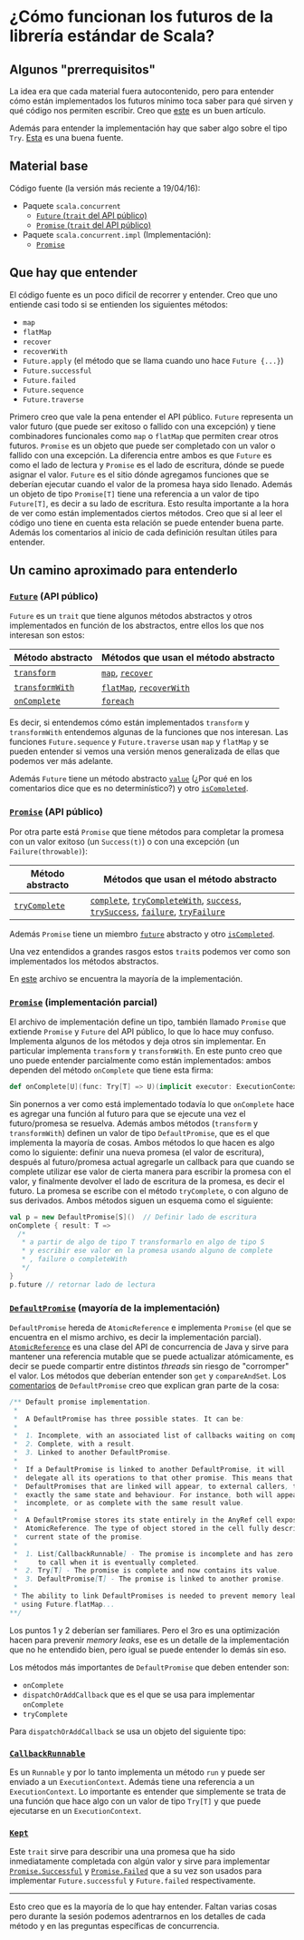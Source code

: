 # ¿Cómo funcionan los futuros de la librería estándar de Scala?

## Algunos "prerrequisitos"

La idea era que cada material fuera autocontenido, pero para entender cómo están implementados los futuros mínimo toca saber para qué sirven y qué código nos permiten escribir. Creo que [este](http://danielwestheide.com/blog/2013/01/09/the-neophytes-guide-to-scala-part-8-welcome-to-the-future.html) es un buen artículo.

Además para entender la implementación hay que saber algo sobre el tipo `Try`. [Esta](http://danielwestheide.com/blog/2012/12/26/the-neophytes-guide-to-scala-part-6-error-handling-with-try.html) es una buena fuente.

## Material base

Código fuente (la versión más reciente a 19/04/16):

* Paquete `scala.concurrent`
  * [`Future` (`trait` del API público)](https://github.com/scala/scala/blob/804a4cc1ff9fa159c576be7c685dbb81220c11da/src/library/scala/concurrent/Future.scala)
  * [`Promise` (`trait` del API público)](https://github.com/scala/scala/blob/804a4cc1ff9fa159c576be7c685dbb81220c11da/src/library/scala/concurrent/Promise.scala)
* Paquete `scala.concurrent.impl` (Implementación):
  * [`Promise`](https://github.com/scala/scala/blob/804a4cc1ff9fa159c576be7c685dbb81220c11da/src/library/scala/concurrent/impl/Promise.scala)

## Que hay que entender

El código fuente es un poco difícil de recorrer y entender.  Creo que uno entiende casi todo si se entienden los siguientes métodos:

* `map`
* `flatMap`
* `recover`
* `recoverWith`
* `Future.apply` (el método que se llama cuando uno hace `Future {...}`)
* `Future.successful`
* `Future.failed`
* `Future.sequence`
* `Future.traverse`

Primero creo que vale la pena entender el API público. `Future` representa un valor futuro (que puede ser exitoso o fallido con una excepción) y tiene combinadores funcionales como `map` o `flatMap` que permiten crear otros futuros. `Promise` es un objeto que puede ser completado con un valor o fallido con una excepción. La diferencia entre ambos es que `Future` es como el lado de lectura y `Promise` es el lado de escritura, dónde se puede asignar el valor. `Future` es el sitio dónde agregamos funciones que se deberían ejecutar cuando el valor de la promesa haya sido llenado. Además un objeto de tipo `Promise[T]` tiene una referencia a un valor de tipo `Future[T]`, es decir a su lado de escritura. Esto resulta importante a la hora de ver como están implementados ciertos métodos. Creo que si al leer el código uno tiene en cuenta esta relación se puede entender buena parte. Además los comentarios al inicio de cada definición resultan útiles para entender.

## Un camino aproximado para entenderlo

### [`Future`](https://github.com/scala/scala/blob/804a4cc1ff9fa159c576be7c685dbb81220c11da/src/library/scala/concurrent/Future.scala#L92) (API público)

`Future` es un `trait` que tiene algunos métodos abstractos y otros implementados en función de los abstractos, entre ellos los que nos interesan son estos:

| Método abstracto | Métodos que usan el método abstracto |
|------------------|--------------------------------------|
| [`transform`](https://github.com/scala/scala/blob/804a4cc1ff9fa159c576be7c685dbb81220c11da/src/library/scala/concurrent/Future.scala#L223-L231) | [`map`](https://github.com/scala/scala/blob/804a4cc1ff9fa159c576be7c685dbb81220c11da/src/library/scala/concurrent/Future.scala#L244-L264), [`recover`](https://github.com/scala/scala/blob/804a4cc1ff9fa159c576be7c685dbb81220c11da/src/library/scala/concurrent/Future.scala#L344-L361) |
| [`transformWith`](https://github.com/scala/scala/blob/804a4cc1ff9fa159c576be7c685dbb81220c11da/src/library/scala/concurrent/Future.scala#L233-L241) | [`flatMap`](https://github.com/scala/scala/blob/804a4cc1ff9fa159c576be7c685dbb81220c11da/src/library/scala/concurrent/Future.scala#L266-L280), [`recoverWith`](https://github.com/scala/scala/blob/804a4cc1ff9fa159c576be7c685dbb81220c11da/src/library/scala/concurrent/Future.scala#L363-L384) |
| [`onComplete`](https://github.com/scala/scala/blob/804a4cc1ff9fa159c576be7c685dbb81220c11da/src/library/scala/concurrent/Future.scala#L136-L149) | [`foreach`](https://github.com/scala/scala/blob/804a4cc1ff9fa159c576be7c685dbb81220c11da/src/library/scala/concurrent/Future.scala#L195-L205)

Es decir, si entendemos cómo están implementados `transform` y `transformWith` entendemos algunas de la funciones que nos interesan. Las funciones `Future.sequence` y `Future.traverse` usan `map` y `flatMap` y se pueden entender si vemos una versión menos generalizada de ellas que podemos ver más adelante.

Además `Future` tiene un método abstracto [`value`](https://github.com/scala/scala/blob/804a4cc1ff9fa159c576be7c685dbb81220c11da/src/library/scala/concurrent/Future.scala#L163-L174) (¿Por qué en los comentarios dice que es no determinístico?) y otro [`isCompleted`](https://github.com/scala/scala/blob/804a4cc1ff9fa159c576be7c685dbb81220c11da/src/library/scala/concurrent/Future.scala#L154-L161).

### [`Promise`](https://github.com/scala/scala/blob/804a4cc1ff9fa159c576be7c685dbb81220c11da/src/library/scala/concurrent/Promise.scala#L28) (API público)

Por otra parte está `Promise` que tiene métodos para completar la promesa con un valor exitoso (un `Success(t)`) o con una excepción (un `Failure(throwable)`):

| Método abstracto | Métodos que usan el método abstracto |
| ---------------- | ------------------------------------ |
| [`tryComplete`](https://github.com/scala/scala/blob/2.12.x/src/library/scala/concurrent/Promise.scala#L51-L57) | [`complete`](https://github.com/scala/scala/blob/2.12.x/src/library/scala/concurrent/Promise.scala#L42-L49), [`tryCompleteWith`](https://github.com/scala/scala/blob/2.12.x/src/library/scala/concurrent/Promise.scala#L65-L74), [`success`](https://github.com/scala/scala/blob/2.12.x/src/library/scala/concurrent/Promise.scala#L76-L82), [`trySuccess`](https://github.com/scala/scala/blob/2.12.x/src/library/scala/concurrent/Promise.scala#L84-L90), [`failure`](https://github.com/scala/scala/blob/2.12.x/src/library/scala/concurrent/Promise.scala#L92-L100), [`tryFailure`](https://github.com/scala/scala/blob/2.12.x/src/library/scala/concurrent/Promise.scala#L102-L108) |

Además `Promise` tiene un miembro [`future`](https://github.com/scala/scala/blob/2.12.x/src/library/scala/concurrent/Promise.scala#L29-L31) abstracto y otro [`isCompleted`](https://github.com/scala/scala/blob/2.12.x/src/library/scala/concurrent/Promise.scala#L33-L40).

Una vez entendidos a grandes rasgos estos `trait`s podemos ver como son implementados los métodos abstractos.

En [este](https://github.com/scala/scala/blob/804a4cc1ff9fa159c576be7c685dbb81220c11da/src/library/scala/concurrent/impl/Promise.scala) archivo se encuentra la mayoría de la implementación.

### [`Promise`](https://github.com/scala/scala/blob/804a4cc1ff9fa159c576be7c685dbb81220c11da/src/library/scala/concurrent/impl/Promise.scala#L21) (implementación parcial)

El archivo de implementación define un tipo, también llamado `Promise` que extiende `Promise` y `Future` del API público, lo que lo hace muy confuso. Implementa algunos de los métodos y deja otros sin implementar. En particular implementa `transform` y `transformWith`. En este punto creo que uno puede entender parcialmente como están implementados: ambos dependen del método `onComplete` que tiene esta firma:

```scala
def onComplete[U](func: Try[T] => U)(implicit executor: ExecutionContext): Unit
```

Sin ponernos a ver como está implementado todavía lo que `onComplete` hace es agregar una función al futuro para que se ejecute una vez el futuro/promesa se resuelva. Además ambos métodos (`transform` y `transformWith`) definen un valor de tipo `DefaultPromise`, que es el que implementa la mayoría de cosas. Ambos métodos lo que hacen es algo como lo siguiente: definir una nueva promesa (el valor de escritura), después al futuro/promesa actual agregarle un callback para que cuando se complete utilizar ese valor de cierta manera para escribir la promesa con el valor, y finalmente devolver el lado de escritura de la promesa, es decir el futuro. La promesa se escribe con el método `tryComplete`, o con alguno de sus derivados. Ambos métodos siguen un esquema como el siguiente:

```scala
val p = new DefaultPromise[S]()  // Definir lado de escritura
onComplete { result: T =>
  /*
   * a partir de algo de tipo T transformarlo en algo de tipo S
   * y escribir ese valor en la promesa usando alguno de complete
   * , failure o completeWith
   */  
}
p.future // retornar lado de lectura
```

### [`DefaultPromise`](https://github.com/scala/scala/blob/804a4cc1ff9fa159c576be7c685dbb81220c11da/src/library/scala/concurrent/impl/Promise.scala#L183) (mayoría de la implementación)

`DefaultPromise` hereda de `AtomicReference` e implementa `Promise` (el que se encuentra en el mismo archivo, es decir la implementación parcial). [`AtomicReference`](https://docs.oracle.com/javase/7/docs/api/java/util/concurrent/atomic/AtomicReference.html) es una clase del API de concurrencia de Java y sirve para mantener una referencia mutable que se puede actualizar atómicamente, es decir se puede compartir entre distintos _threads_ sin riesgo de "corromper" el valor. Los métodos que deberían entender son `get` y `compareAndSet`. Los [comentarios](https://github.com/scala/scala/blob/804a4cc1ff9fa159c576be7c685dbb81220c11da/src/library/scala/concurrent/impl/Promise.scala#L105-L127) de `DefaultPromise` creo que explican gran parte de la cosa:

```scala
/** Default promise implementation.
 *
 *  A DefaultPromise has three possible states. It can be:
 *
 *  1. Incomplete, with an associated list of callbacks waiting on completion.
 *  2. Complete, with a result.
 *  3. Linked to another DefaultPromise.
 *
 *  If a DefaultPromise is linked to another DefaultPromise, it will
 *  delegate all its operations to that other promise. This means that two
 *  DefaultPromises that are linked will appear, to external callers, to have
 *  exactly the same state and behaviour. For instance, both will appear as
 *  incomplete, or as complete with the same result value.
 *
 *  A DefaultPromise stores its state entirely in the AnyRef cell exposed by
 *  AtomicReference. The type of object stored in the cell fully describes the
 *  current state of the promise.
 *
 *  1. List[CallbackRunnable] - The promise is incomplete and has zero or more callbacks
 *     to call when it is eventually completed.
 *  2. Try[T] - The promise is complete and now contains its value.
 *  3. DefaultPromise[T] - The promise is linked to another promise.
 *
 * The ability to link DefaultPromises is needed to prevent memory leaks when
 * using Future.flatMap...
**/
```

Los puntos 1 y 2 deberían ser familiares. Pero el 3ro es una optimización hacen para prevenir _memory leaks_, ese es un detalle de la implementación que no he entendido bien, pero igual se puede entender lo demás sin eso.

Los métodos más importantes de `DefaultPromise` que deben entender son:

* `onComplete`
* `dispatchOrAddCallback` que es el que se usa para implementar `onComplete`
* `tryComplete`

Para `dispatchOrAddCallback` se usa un objeto del siguiente tipo:

### [`CallbackRunnable`](https://github.com/scala/scala/blob/804a4cc1ff9fa159c576be7c685dbb81220c11da/src/library/scala/concurrent/impl/Promise.scala#L54)

Es un `Runnable` y por lo tanto implementa un método `run` y puede ser enviado a un `ExecutionContext`. Además tiene una referencia a un `ExecutionContext`. Lo importante es entender que simplemente se trata de una función que hace algo con un valor de tipo `Try[T]` y que puede ejecutarse en un `ExecutionContext`.

### [`Kept`](https://github.com/scala/scala/blob/804a4cc1ff9fa159c576be7c685dbb81220c11da/src/library/scala/concurrent/impl/Promise.scala#L358)

Este `trait` sirve para describir una una promesa que ha sido inmediatamente completada con algún valor y sirve para implementar [`Promise.Successful`](https://github.com/scala/scala/blob/804a4cc1ff9fa159c576be7c685dbb81220c11da/src/library/scala/concurrent/impl/Promise.scala#L375) y [`Promise.Failed`](https://github.com/scala/scala/blob/804a4cc1ff9fa159c576be7c685dbb81220c11da/src/library/scala/concurrent/impl/Promise.scala#L383) que a su vez son usados para implementar `Future.successful` y `Future.failed` respectivamente.

---

Esto creo que es la mayoría de lo que hay entender. Faltan varias cosas pero durante la sesión podemos adentrarnos en los detalles de cada método y en las preguntas específicas de concurrencia.
